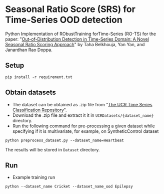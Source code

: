 # Seasonal Ratio Score (SRS) for Time-Series OOD detection
Python Implementation of RObustTraining forTime-Series (RO-TS) for the paper: "[Out-of-Distribution Detection in Time-Series Domain: A Novel Seasonal Ratio Scoring Approach]()" by Taha Belkhouja, Yan Yan, and Janardhan Rao Doppa.

## Setup 
```
pip install -r requirement.txt
```

## Obtain datasets
- The dataset can be obtained as .zip file from "[The UCR Time Series Classification Repository](http://www.timeseriesclassification.com/dataset.php)".
- Download the .zip file and extract it it in `UCRDatasets/{dataset_name}` directory.
- Run the following command for pre-processing a given dataset while specifying if it is multivariate, for example, on SyntheticControl dataset
```
python preprocess_dataset.py --dataset_name=Heartbeat
```
The results will be stored in `Dataset` directory. 

## Run
- Example  training run
```
python --dataset_name Cricket --dataset_name_ood Epilepsy
```
